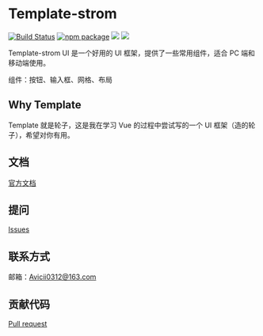 # Template-strom

[![Build Status](https://travis-ci.org/AVICII0312/template-vue.svg?branch=master)](https://travis-ci.org/AVICII0312/template-vue)
[![npm package](https://img.shields.io/npm/v/template-strom.svg?style=flat-square)](https://www.npmjs.com/package/template-strom)
![](https://img.shields.io/badge/language-JavaScript-yellow.svg)
![](https://img.shields.io/badge/license-MIT-000000.svg)

Template-strom UI 是一个好用的 UI 框架，提供了一些常用组件，适合 PC 端和移动端使用。

组件：按钮、输入框、网格、布局

## Why Template

Template 就是轮子，这是我在学习 Vue 的过程中尝试写的一个 UI 框架（造的轮子），希望对你有用。

## 文档
[官方文档](https://github.com/AVICII0312/template-vue)
## 提问
[Issues](https://github.com/AVICII0312/template-vue/issues)
## 联系方式
邮箱：Avicii0312@163.com
## 贡献代码
[Pull request](https://github.com/AVICII0312/template-vue/pulls)
